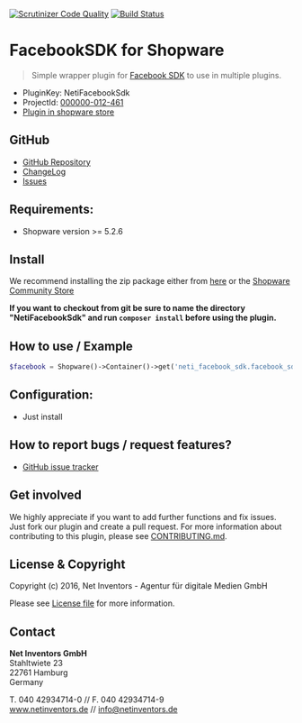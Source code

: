 [![Scrutinizer Code Quality](https://scrutinizer-ci.com/g/NetInventors/sw.ext.neti_facebook_sdk/badges/quality-score.png?b=master)](https://scrutinizer-ci.com/g/NetInventors/sw.ext.neti_facebook_sdk/?branch=master)
[![Build Status](https://scrutinizer-ci.com/g/NetInventors/sw.ext.neti_php_excel/badges/build.png?b=master)](https://scrutinizer-ci.com/g/NetInventors/sw.ext.neti_php_excel/build-status/master)

# FacebookSDK for Shopware
> Simple wrapper plugin for [Facebook SDK](https://developers.facebook.com/docs/reference/php/) to use in multiple plugins.

* PluginKey: NetiFacebookSdk
* ProjectId: [000000-012-461](https://redmine.netinventors.de/projects/000000-012-461/)
* [Plugin in shopware store](http://store.shopware.com/detail/index/sArticle/163326)

## GitHub
* [GitHub Repository](https://github.com/NetInventors/sw.ext.neti_facebook_sdk/) 
* [ChangeLog](https://github.com/NetInventors/sw.ext.neti_facebook_sdk/commits)
* [Issues](https://github.com/NetInventors/sw.ext.neti_facebook_sdk/issues)

## Requirements:
* Shopware version >= 5.2.6

## Install 
We recommend installing the zip package either from [here](https://github.com/NetInventors/sw.ext.neti_facebook_sdk/releases/latest) or the [Shopware Community Store](http://store.shopware.com/detail/index/sArticle/163326)

**If you want to checkout from git be sure to name the directory "NetiFacebookSdk" and run `composer install` before using the plugin.**

## How to use / Example
```php
$facebook = Shopware()->Container()->get('neti_facebook_sdk.facebook_sdkfactory')->createSdk();
```

## Configuration:
* Just install

## How to report bugs / request features?
* [GitHub issue tracker](https://github.com/NetInventors/sw.ext.neti_facebook_sdk/issues)

## Get involved 
We highly appreciate if you want to add further functions and fix issues. Just fork our plugin and create a pull request.
For more information about contributing to this plugin, please see [CONTRIBUTING.md](CONTRIBUTING.md).

## License & Copyright
Copyright (c) 2016, Net Inventors - Agentur für digitale Medien GmbH

Please see [License file](LICENSE) for more information.

## Contact
**Net Inventors GmbH**  
Stahltwiete 23  
22761 Hamburg  
Germany  

T. 040 42934714-0 // F. 040 42934714-9  
www.netinventors.de // info@netinventors.de 
